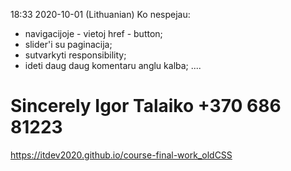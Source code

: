 18:33 2020-10-01
(Lithuanian)
Ko nespejau:
<!-- - mygtuka "to top" button; -->
<!-- - burgeriui "toggle" funkcija; -->
- navigacijoje - vietoj href - button;
- slider'i su paginacija;
- sutvarkyti responsibility;
- ideti daug daug komentaru anglu kalba;
....


Sincerely
Igor Talaiko
+370 686 81223
========================
https://itdev2020.github.io/course-final-work_oldCSS
